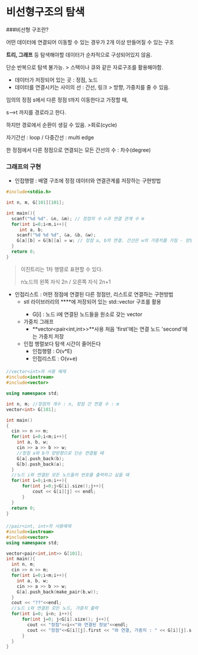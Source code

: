 # 비선형구조의 탐색

###비선형 구조란?

어떤 데이터에 연결되어 이동할 수 있는 경우가 2개 이상 만들어질 수 있는 구조

**트리, 그래프** 등 탐색해야할 데이터가 순차적으로 구성되어있지 않음.

단순 반복으로 탐색 불가능. > 스택이나 큐와 같은 자료구조를 활용해야함.

- 데이터가 저장되어 있는 곳 : 정점, 노드
- 데이터를 연결시키는 사이의 선 : 간선, 링크 > 방향, 가중치를 줄 수 있음.

임의의 정점 s에서 다른 정점 t까지 이동한다고 가정할 때,

s-->t 까지를 경로라고 한다.

하지만 경로에서 순환이 생길 수 있음. >회로(cycle)

자기간선 : loop / 다중간선 : multi edge

한 정점에서 다른 정점으로 연결되는 모든 간선의 수 : 차수(degree)

### 그래프의 구현

- 인접행렬 : 배열 구조에 정점 데이터와 연결관계를 저장하는 구현방법

```c
#include<stdio.h>

int n, m, G[101][101];

int main(){
  scanf("%d %d". &n, &m); // 정점의 수 n과 연결 관계 수 m
  for(int i=0;i<m,i++){
     int a, b; 
    scanf("%d %d %d", &a, &b, &w);
    G[a][b] = G[b][a] = w; // 정점 a, b의 연결. 간선은 w의 가중치를 가짐 - 양방향 연결
  }
  return 0;
}
```

>이진트리는 1차 행렬로 표현할 수 있다.
>
>n노드의 왼쪽 자식  2n / 오른쪽 자식 2n+1



- 인접리스트 : 어떤 정점에 연결된 다른 정점만, 리스트로 연결하는 구현방법
  - stl 라이브러리의 **<vector>**에 저장되어 있는 std::vector 구조를 활용
    - G[i] : 노드 i에 연결된 노드들을 원소로 갖는 vector
  - 가중치 그래프
    - **vector<pair<int,int>>**사용 처음 'first'에는 연결 노드 'second'에는 가중치 저장
  - 인접 행렬보다 탐색 시간이 줄어든다
    - 인접행렬 : O(v*E)
    - 인접리스트 : O(v+e)

####

```c++
//vector<int>의 사용 예제
#include<iostream>
#include<vector>

using namespace std;

int n, m; //정점의 개수 : n, 정점 간 연결 수 : m
vector<int> G[101];

int main()
{
  cin >> n >> m;
  for(int i=0;i<m;i++){
    int a, b, w;
    cin >> a >> b >> w;
    //정점 a와 b가 양방향으로 단순 연결될 때
    G[a].push_back(b);
    G[b].push_back(a);
  }
  //노드 i와 연결된 모든 노드들의 번호를 출력하고 싶을 때
  for(int i=0;i<n;i++){
      for(int j=0;j<G[i].size();j++){
          cout << G[i][j] << endl;
      }
  }
  return 0;
}
```

####

```c++
//pair<int, int>의 사용예제
#include<iostream>
#include<vector>
using namespace std;

vector<pair<int,int>> G[101];
int main(){
  int n, m;
  cin >> n >> m;
  for(int i=0;i<m;i++){
    int a, b, w;
    cin >> a >> b >> w;
    G[a].push_back(make_pair(b,w));
  }
  cout << "??"<<endl;
  //노드 i와 연결된 모든 노드, 가중치 출력
  for(int i=0; i<n; i++){
      for(int j=0; j<G[i].size(); j++){
        cout << "정점"<<i<<"와 연결된 정보"<<endl;
        cout << "정점"<<G[i][j].first << "와 연결, 가중치 : " << G[i][j].second << endl;  
      }
  }
}
```





